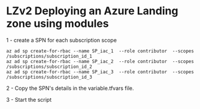 # LZv2 Deploying an Azure Landing zone using modules 

1 - create a SPN for each subscription scope

    az ad sp create-for-rbac --name SP_iac_1  --role contributor  --scopes /subscriptions/subscription_id_1
    az ad sp create-for-rbac --name SP_iac_2  --role contributor  --scopes /subscriptions/subscription_id_2
    az ad sp create-for-rbac --name SP_iac_3  --role contributor  --scopes /subscriptions/subscription_id_3

2 - Copy the SPN's details in the variable.tfvars file.


3 - Start the script 


